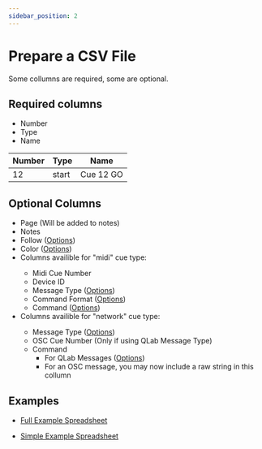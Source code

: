 ```yaml
---
sidebar_position: 2
---
```


# Prepare a CSV File

Some collumns are required, some are optional.

## Required columns
- Number
- Type
- Name

| Number | Type | Name |
| ------ | ------ | ------ |
| 12 | start | Cue 12 GO |

## Optional Columns
<ul>
    <li>Page (Will be added to notes)</li>
    <li>Notes</li>
    <li>Follow (<a href="https://qlab.app/docs/v4/scripting/osc-dictionary-v4/#cuecue_numbercontinuemode-number" target="_blank">Options</a>)</li>
    <li>Color (<a href="https://qlab.app/docs/v4/scripting/osc-dictionary-v4/#cuecue_numbercolorname-string" target="_blank">Options</a>)</li>
    <li>Columns availible for "midi" cue type:</li>
    <ul>
        <li>Midi Cue Number</li>
        <li>Device ID</li>
        <li>Message Type (<a href="https://qlab.app/docs/v4/scripting/osc-dictionary-v4/#cuecue_numbermessagetype-number-1" target="_blank">Options</a>)</li>
        <li>Command Format (<a href="https://qlab.app/docs/v4/scripting/osc-dictionary-v4/#cuecue_numbercommandformat-number" target="_blank">Options</a>)</li>
        <li>Command (<a href="https://qlab.app/docs/v4/scripting/osc-dictionary-v4/#cuecue_numbercommand-number" target="_blank">Options</a>)</li>
    </ul>
    <li>Columns availible for "network" cue type:</li>
    <ul>
        <li>Message Type (<a href="https://qlab.app/docs/v4/scripting/osc-dictionary-v4/#cuecue_numbermessagetype-number" target="_blank">Options</a>)</li>
        <li>OSC Cue Number (Only if using QLab Message Type)</li>
        <li>Command
            <ul>
                <li>For QLab Messages (<a href="https://qlab.app/docs/v4/scripting/osc-dictionary-v4/#cuecue_numberqlabcommand-number" target="_blank">Options</a>)
                </li>
                <li>For an OSC message, you may now include a raw string in this collumn</li>
            </ul>
        </li>
    </ul>
</ul>

## Examples

- [Full Example Spreadsheet](https://github.com/fross123/csv_to_qlab/blob/master/static/example_file/example.csv)

- [Simple Example Spreadsheet](https://github.com/fross123/csv_to_qlab/blob/master/static/example_file/simple.csv)